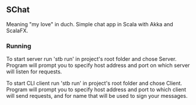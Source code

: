## SChat
Meaning "my love" in duch. Simple chat app in Scala with Akka and ScalaFX.

### Running
To start server run 'stb run' in project's root folder and chose Server. 
Program will prompt you to specify host address and port on which server 
will listen for requests.

To start CLI client run 'stb run' in project's root folder and chose Client.
Program will prompt you to specify host address and port to which client 
will send requests, and for name that will be used to sign your messages.
